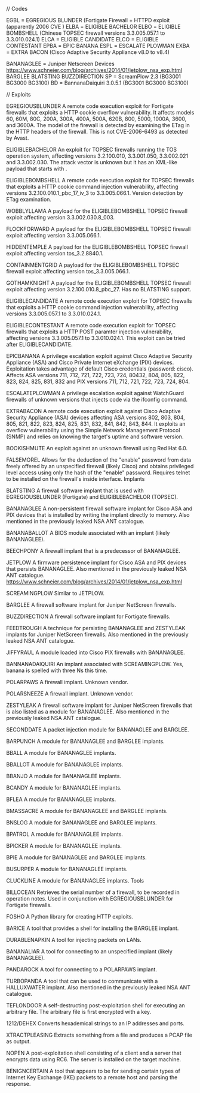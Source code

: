 // Codes


EGBL = EGREGIOUS BLUNDER (Fortigate Firewall + HTTPD exploit (apparently 2006 CVE )
ELBA = ELIGIBLE BACHELOR
ELBO = ELIGIBLE BOMBSHELL (Chinese TOPSEC firewall versions 3.3.005.057.1 to 3.3.010.024.1)
ELCA = ELIGIBLE CANDIDATE
ELCO = ELIGIBLE CONTESTANT
EPBA = EPIC BANANA 
ESPL = ESCALATE PLOWMAN
EXBA = EXTRA BACON (Cisco Adaptive Security Appliance v8.0 to v8.4)

BANANAGLEE = Juniper Netscreen Devices https://www.schneier.com/blog/archives/2014/01/jetplow_nsa_exp.html
BARGLEE
BLATSTING
BUZZDIRECTION
SP = ScreamPlow 2.3 (BG3001 BG3000 BG3100)
BD = BannanaDaiquiri 3.0.5.1 (BG3001 BG3000 BG3100)


// Exploits

EGREGIOUSBLUNDER A remote code execution exploit for Fortigate firewalls that exploits a HTTP cookie overflow vulnerability. It affects models 60, 60M, 80C, 200A, 300A, 400A, 500A, 620B, 800, 5000, 1000A, 3600, and 3600A. The model of the firewall is detected by examining the ETag in the HTTP headers of the firewall. This is not CVE-2006-6493 as detected by Avast.

ELIGIBLEBACHELOR An exploit for TOPSEC firewalls running the TOS operation system, affecting versions 3.2.100.010, 3.3.001.050, 3.3.002.021 and 3.3.002.030. The attack vector is unknown but it has an XML-like payload that starts with <?tos length="001e:%8.8x"?>.

ELIGIBLEBOMBSHELL A remote code execution exploit for TOPSEC firewalls that exploits a HTTP cookie command injection vulnerability, affecting versions 3.2.100.010.1_pbc_17_iv_3 to 3.3.005.066.1. Version detection by ETag examination.

WOBBLYLLAMA A payload for the ELIGIBLEBOMBSHELL TOPSEC firewall exploit affecting version 3.3.002.030.8_003.

FLOCKFORWARD A payload for the ELIGIBLEBOMBSHELL TOPSEC firewall exploit affecting version 3.3.005.066.1.

HIDDENTEMPLE A payload for the ELIGIBLEBOMBSHELL TOPSEC firewall exploit affecting version tos_3.2.8840.1.

CONTAINMENTGRID A payload for the ELIGIBLEBOMBSHELL TOPSEC firewall exploit affecting version tos_3.3.005.066.1.

GOTHAMKNIGHT A payload for the ELIGIBLEBOMBSHELL TOPSEC firewall exploit affecting version 3.2.100.010.8_pbc_27. Has no BLATSTING support.

ELIGIBLECANDIDATE A remote code execution exploit for TOPSEC firewalls that exploits a HTTP cookie command injection vulnerability, affecting versions 3.3.005.057.1 to 3.3.010.024.1.

ELIGIBLECONTESTANT A remote code execution exploit for TOPSEC firewalls that exploits a HTTP POST paramter injection vulnerability, affecting versions 3.3.005.057.1 to 3.3.010.024.1. This exploit can be tried after ELIGIBLECANDIDATE.

EPICBANANA A privilege escalation exploit against Cisco Adaptive Security Appliance (ASA) and Cisco Private Internet eXchange (PIX) devices. Exploitation takes advantage of default Cisco credentials (password: cisco). Affects ASA versions 711, 712, 721, 722, 723, 724, 80432, 804, 805, 822, 823, 824, 825, 831, 832 and PIX versions 711, 712, 721, 722, 723, 724, 804.

ESCALATEPLOWMAN A privilege escalation exploit against WatchGuard firewalls of unknown versions that injects code via the ifconfig command.

EXTRABACON A remote code execution exploit against Cisco Adaptive Security Appliance (ASA) devices affecting ASA versions 802, 803, 804, 805, 821, 822, 823, 824, 825, 831, 832, 841, 842, 843, 844. It exploits an overflow vulnerability using the Simple Network Management Protocol (SNMP) and relies on knowing the target's uptime and software version.

BOOKISHMUTE An exploit against an unknown firewall using Red Hat 6.0.

FALSEMOREL Allows for the deduction of the "enable" password from data freely offered by an unspecified firewall (likely Cisco) and obtains privileged level access using only the hash of the "enable" password. Requires telnet to be installed on the firewall's inside interface.
Implants

BLATSTING A firewall software implant that is used with EGREGIOUSBLUNDER (Fortigate) and ELIGIBLEBACHELOR (TOPSEC).

BANANAGLEE A non-persistent firewall software implant for Cisco ASA and PIX devices that is installed by writing the implant directly to memory. Also mentioned in the previously leaked NSA ANT catalogue.

BANANABALLOT A BIOS module associated with an implant (likely BANANAGLEE).

BEECHPONY A firewall implant that is a predecessor of BANANAGLEE.

JETPLOW A firmware persistence implant for Cisco ASA and PIX devices that persists BANANAGLEE. Also mentioned in the previously leaked NSA ANT catalogue. https://www.schneier.com/blog/archives/2014/01/jetplow_nsa_exp.html

SCREAMINGPLOW Similar to JETPLOW.

BARGLEE A firewall software implant for Juniper NetScreen firewalls.

BUZZDIRECTION A firewall software implant for Fortigate firewalls.

FEEDTROUGH A technique for persisting BANANAGLEE and ZESTYLEAK implants for Juniper NetScreen firewalls. Also mentioned in the previously leaked NSA ANT catalogue.

JIFFYRAUL A module loaded into Cisco PIX firewalls with BANANAGLEE.

BANNANADAIQUIRI An implant associated with SCREAMINGPLOW. Yes, banana is spelled with three Ns this time.

POLARPAWS A firewall implant. Unknown vendor.

POLARSNEEZE A firewall implant. Unknown vendor.

ZESTYLEAK A firewall software implant for Juniper NetScreen firewalls that is also listed as a module for BANANAGLEE. Also mentioned in the previously leaked NSA ANT catalogue.

SECONDDATE A packet injection module for BANANAGLEE and BARGLEE.

BARPUNCH A module for BANANAGLEE and BARGLEE implants.

BBALL A module for BANANAGLEE implants.

BBALLOT A module for BANANAGLEE implants.

BBANJO A module for BANANAGLEE implants.

BCANDY A module for BANANAGLEE implants.

BFLEA A module for BANANAGLEE implants.

BMASSACRE A module for BANANAGLEE and BARGLEE implants.

BNSLOG A module for BANANAGLEE and BARGLEE implants.

BPATROL A module for BANANAGLEE implants.

BPICKER A module for BANANAGLEE implants.

BPIE A module for BANANAGLEE and BARGLEE implants.

BUSURPER A module for BANANAGLEE implants.

CLUCKLINE A module for BANANAGLEE implants.
Tools

BILLOCEAN Retrieves the serial number of a firewall, to be recorded in operation notes. Used in conjunction with EGREGIOUSBLUNDER for Fortigate firewalls.

FOSHO A Python library for creating HTTP exploits.

BARICE A tool that provides a shell for installing the BARGLEE implant.

DURABLENAPKIN A tool for injecting packets on LANs.

BANANALIAR A tool for connecting to an unspecified implant (likely BANANAGLEE).

PANDAROCK A tool for connecting to a POLARPAWS implant.

TURBOPANDA A tool that can be used to communicate with a HALLUXWATER implant. Also mentioned in the previously leaked NSA ANT catalogue.

TEFLONDOOR A self-destructing post-exploitation shell for executing an arbitrary file. The arbitrary file is first encrypted with a key.

1212/DEHEX Converts hexademical strings to an IP addresses and ports.

XTRACTPLEASING Extracts something from a file and produces a PCAP file as output.

NOPEN A post-exploitation shell consisting of a client and a server that encrypts data using RC6. The server is installed on the target machine.

BENIGNCERTAIN A tool that appears to be for sending certain types of Internet Key Exchange (IKE) packets to a remote host and parsing the response.
